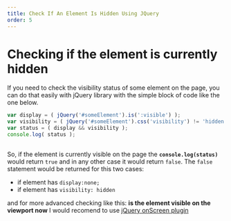 ```yaml
---
title: Check If An Element Is Hidden Using JQuery
order: 5
---
```

# Checking if the element is currently hidden

If you need to check the visibility status of some element on the page, you can do that easily with jQuery library with the simple block of code like the one below.

```javascript
var display = ( jQuery('#someElement').is(':visible') );
var visibility = ( jQuery('#someElement').css('visibility') != 'hidden' );
var status = ( display && visibility );
console.log( status );
```

##  

So, if the element is currently visible on the page the **`console.log(status)`** would return `true` and in any other case it would return `false`. The `false` statement would be returned for this two cases:

- if element has `display:none;`
- if element has `visibility: hidden`

and for more advanced checking like this: **is the element visible on the viewport now** I would recomend to use [jQuery onScreen plugin](http://benpickles.github.io/onScreen/)
